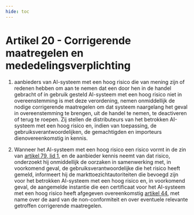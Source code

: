 ```yaml
---
hide: toc
---
```

# Artikel 20 - Corrigerende maatregelen en mededelingsverplichting

1. aanbieders van AI-systeem met een hoog risico die van mening zijn of redenen hebben om aan te nemen dat een door hen in de handel gebracht of in gebruik gesteld AI-systeem met een hoog risico niet in overeenstemming is met deze verordening, nemen onmiddellijk de nodige corrigerende maatregelen om dat systeem naargelang het geval in overeenstemming te brengen, uit de handel te nemen, te deactiveren of terug te roepen. Zij stellen de distributeurs van het betrokken AI-systeem met een hoog risico en, indien van toepassing, de gebruiksverantwoordelijken, de gemachtigden en importeurs dienovereenkomstig in kennis.

2. Wanneer het AI-systeem met een hoog risico een risico vormt in de zin van [artikel 79, lid 1](../../hoofdstuk-9/afdeling-3/a79.md), en de aanbieder kennis neemt van dat risico, onderzoekt hij onmiddellijk de oorzaken in samenwerking met, in voorkomend geval, de gebruiksverantwoordelijke die het risico heeft gemeld, informeert hij de markttoezichtautoriteiten die bevoegd zijn voor het betrokken AI-systeem met een hoog risico en, in voorkomend geval, de aangemelde instantie die een certificaat voor het AI-systeem met een hoog risico heeft afgegeven overeenkomstig [artikel 44](../afdeling-5/a44.md), met name over de aard van de non-conformiteit en over eventuele relevante getroffen corrigerende maatregelen.
